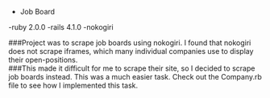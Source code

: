 + Job Board

-ruby 2.0.0
-rails 4.1.0
-nokogiri


###Project was to scrape job boards using nokogiri. I found that nokogiri does not scrape iframes, which many individual companies use to display their open-positions.  
###This made it difficult for me to scrape their site, so I decided to scrape job boards instead. This was a much easier task. Check out the Company.rb file to see how I implemented this task.
